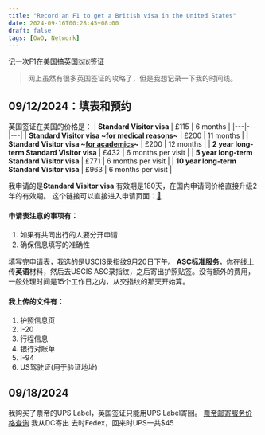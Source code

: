 ```yaml
---
title: "Record an F1 to get a British visa in the United States"
date: 2024-09-16T00:28:45+08:00
draft: false
tags: [OwO, Network]
---
```


记一次F1在美国搞英国🇬🇧签证
> 网上虽然有很多英国签证的攻略了，但是我想记录一下我的时间线。

## 09/12/2024：填表和预约
英国签证在美国的价格是：
| **Standard Visitor visa** | £115 | 6 months |
|---|---|---|
| **Standard Visitor visa ~[for medical reasons](https://www.gov.uk/standard-visitor/visit-for-medical-reasons)~** | £200 | 11 months |
| **Standard Visitor visa ~[for academics](https://www.gov.uk/standard-visitor/visit-as-an-academic)~** | £200 | 12 months |
| **2 year long-term Standard Visitor visa** | £432 | 6 months per visit |
| **5 year long-term Standard Visitor visa** | £771 | 6 months per visit |
| **10 year long-term Standard Visitor visa** | £963 | 6 months per visit |

我申请的是**Standard Visitor visa** 有效期是180天，在国内申请同价格直接升级2年的有效期。
这个链接可以直接进入申请页面：[🔗](https://visas-immigration.service.gov.uk/apply-visa-type/visit)
#### 申请表注意的事项有：
1. 如果有共同出行的人要分开申请
2. 确保信息填写的准确性

填写完申请表，我选的是USCIS录指纹9月20日下午。
**ASC标准服务**，你在线上传**英语**材料，然后去USCIS ASC录指纹，之后寄出护照贴签。没有额外的费用，一般处理时间是15个工作日之内，从交指纹的那天开始算。

#### 我上传的文件有：
1. 护照信息页
2. I-20 
3. 行程信息
4. 银行对账单
5. I-94
6. US驾驶证(用于验证地址)
## 09/18/2024
我购买了票帝的UPS Label，英国签证只能用UPS Label寄回。
[票帝邮寄服务价格查询](https://docs.google.com/spreadsheets/d/1zfc-xUQgRe-Dt4i2U23S59GWOXD1LPompKMI-w2ULfM/edit)
我从DC寄出 去时Fedex，回来时UPS一共$45

